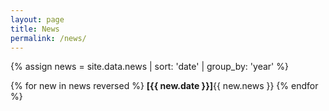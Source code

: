 ```yaml
---
layout: page
title: News
permalink: /news/
---
```


{% assign news = site.data.news | sort: 'date' | group_by: 'year' %}

<p>
{% for new in news reversed %}
  <b>[{{ new.date }}]</b>{{ new.news }}
{% endfor %}
</p>
